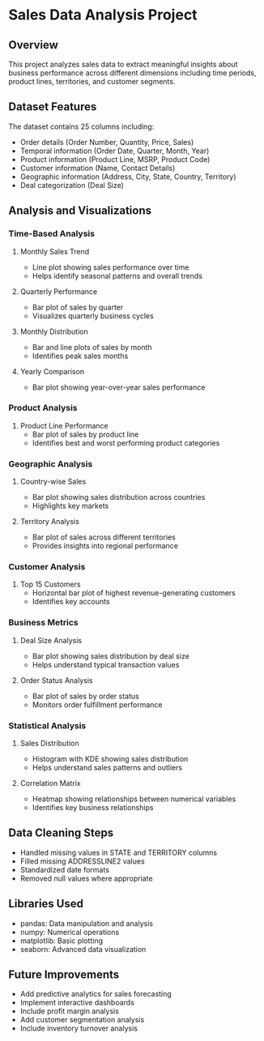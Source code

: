 # Sales Data Analysis Project

## Overview
This project analyzes sales data to extract meaningful insights about business performance across different dimensions including time periods, product lines, territories, and customer segments.

## Dataset Features
The dataset contains 25 columns including:
- Order details (Order Number, Quantity, Price, Sales)
- Temporal information (Order Date, Quarter, Month, Year)
- Product information (Product Line, MSRP, Product Code)
- Customer information (Name, Contact Details)
- Geographic information (Address, City, State, Country, Territory)
- Deal categorization (Deal Size)

## Analysis and Visualizations

### Time-Based Analysis
1. Monthly Sales Trend
   - Line plot showing sales performance over time
   - Helps identify seasonal patterns and overall trends

2. Quarterly Performance
   - Bar plot of sales by quarter
   - Visualizes quarterly business cycles

3. Monthly Distribution
   - Bar and line plots of sales by month
   - Identifies peak sales months

4. Yearly Comparison
   - Bar plot showing year-over-year sales performance

### Product Analysis
1. Product Line Performance
   - Bar plot of sales by product line
   - Identifies best and worst performing product categories

### Geographic Analysis
1. Country-wise Sales
   - Bar plot showing sales distribution across countries
   - Highlights key markets

2. Territory Analysis
   - Bar plot of sales across different territories
   - Provides insights into regional performance

### Customer Analysis
1. Top 15 Customers
   - Horizontal bar plot of highest revenue-generating customers
   - Identifies key accounts

### Business Metrics
1. Deal Size Analysis
   - Bar plot showing sales distribution by deal size
   - Helps understand typical transaction values

2. Order Status Analysis
   - Bar plot of sales by order status
   - Monitors order fulfillment performance

### Statistical Analysis
1. Sales Distribution
   - Histogram with KDE showing sales distribution
   - Helps understand sales patterns and outliers

2. Correlation Matrix
   - Heatmap showing relationships between numerical variables
   - Identifies key business relationships

## Data Cleaning Steps
- Handled missing values in STATE and TERRITORY columns
- Filled missing ADDRESSLINE2 values
- Standardized date formats
- Removed null values where appropriate

## Libraries Used
- pandas: Data manipulation and analysis
- numpy: Numerical operations
- matplotlib: Basic plotting
- seaborn: Advanced data visualization

## Future Improvements
- Add predictive analytics for sales forecasting
- Implement interactive dashboards
- Include profit margin analysis
- Add customer segmentation analysis
- Include inventory turnover analysis
